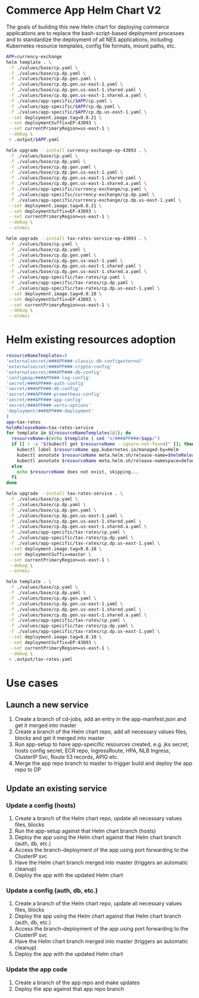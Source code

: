 # Commerce App Helm Chart V2

The goals of building this new Helm chart for deploying commerce applications are to replace the bash-script-based deployment processes and to standardize the deployment of all NES applications, including Kubernetes resource templates, config file formats, mount paths, etc.

```bash
APP=currency-exchange
helm template . \
 -f ./values/base/cp.yaml \
 -f ./values/base/cp.dp.yaml \
 -f ./values/base/cp.dp.gen.yaml \
 -f ./values/base/cp.dp.gen.us-east-1.yaml \
 -f ./values/base/cp.dp.gen.us-east-1.shared.yaml \
 -f ./values/base/cp.dp.gen.us-east-1.shared.a.yaml \
 -f ./values/app-specific/$APP/cp.yaml \
 -f ./values/app-specific/$APP/cp.dp.yaml \
 -f ./values/app-specific/$APP/cp.dp.us-east-1.yaml \
 --set deployment.image.tag=0.0.21 \
 --set deploymentSuffix=EP-43093 \
 --set currentPrimaryRegion=us-east-1 \
 --debug \
 > .output/$APP.yaml
```

```bash
helm upgrade --install currency-exchange-ep-43093 . \
 -f ./values/base/cp.yaml \
 -f ./values/base/cp.dp.yaml \
 -f ./values/base/cp.dp.gen.yaml \
 -f ./values/base/cp.dp.gen.us-east-1.yaml \
 -f ./values/base/cp.dp.gen.us-east-1.shared.yaml \
 -f ./values/base/cp.dp.gen.us-east-1.shared.a.yaml \
 -f ./values/app-specific/currency-exchange/cp.yaml \
 -f ./values/app-specific/currency-exchange/cp.dp.yaml \
 -f ./values/app-specific/currency-exchange/cp.dp.us-east-1.yaml \
 --set deployment.image.tag=0.0.21 \
 --set deploymentSuffix=EP-43093 \
 --set currentPrimaryRegion=us-east-1 \
 --debug \
 --atomic
```


```bash
helm upgrade --install tax-rates-service-ep-43093 . \
 -f ./values/base/cp.yaml \
 -f ./values/base/cp.dp.yaml \
 -f ./values/base/cp.dp.gen.yaml \
 -f ./values/base/cp.dp.gen.us-east-1.yaml \
 -f ./values/base/cp.dp.gen.us-east-1.shared.yaml \
 -f ./values/base/cp.dp.gen.us-east-1.shared.a.yaml \
 -f ./values/app-specific/tax-rates/cp.yaml \
 -f ./values/app-specific/tax-rates/cp.dp.yaml \
 -f ./values/app-specific/tax-rates/cp.dp.us-east-1.yaml \
 --set deployment.image.tag=0.0.10 \
 --set deploymentSuffix=EP-43093 \
 --set currentPrimaryRegion=us-east-1 \
 --debug \
 --atomic
```

# Helm existing resources adoption

```bash
resourceNameTemplates=(
'externalsecret/###APP###-classic-db-configexternal'
'externalsecret/###APP###-crypto-config'
'externalsecret/###APP###-db-config'
'configmap/###APP###-log-config'
'secret/###APP###-auth-config'
'secret/###APP###-db-config'
'secret/###APP###-prometheus-config'
'secret/###APP###-app-config'
'secret/###APP###-vertx-options'
'deployment/###APP###-deployment'
)
app=tax-rates
helmReleaseName=tax-rates-service
for template in ${resourceNameTemplates[@]}; do
  resourceName=$(echo $template | sed "s/###APP###/$app/")
  if [[ ! -z "$(kubectl get $resourceName --ignore-not-found)" ]]; then
    kubectl label $resourceName app.kubernetes.io/managed-by=Helm
    kubectl annotate $resourceName meta.helm.sh/release-name=$helmReleaseName
    kubectl annotate $resourceName meta.helm.sh/release-namespace=default
  else
    echo $resourceName does not exist, skipping...
  fi
done
```

```bash
helm upgrade --install tax-rates-service . \
 -f ./values/base/cp.yaml \
 -f ./values/base/cp.dp.yaml \
 -f ./values/base/cp.dp.gen.yaml \
 -f ./values/base/cp.dp.gen.us-east-1.yaml \
 -f ./values/base/cp.dp.gen.us-east-1.shared.yaml \
 -f ./values/base/cp.dp.gen.us-east-1.shared.a.yaml \
 -f ./values/app-specific/tax-rates/cp.yaml \
 -f ./values/app-specific/tax-rates/cp.dp.yaml \
 -f ./values/app-specific/tax-rates/cp.dp.us-east-1.yaml \
 --set deployment.image.tag=0.0.10 \
 --set deploymentSuffix=master \
 --set currentPrimaryRegion=us-east-1 \
 --debug \
 --atomic
```

```bash
helm template . \
 -f ./values/base/cp.yaml \
 -f ./values/base/cp.dp.yaml \
 -f ./values/base/cp.dp.gen.yaml \
 -f ./values/base/cp.dp.gen.us-east-1.yaml \
 -f ./values/base/cp.dp.gen.us-east-1.shared.yaml \
 -f ./values/base/cp.dp.gen.us-east-1.shared.a.yaml \
 -f ./values/app-specific/tax-rates/cp.yaml \
 -f ./values/app-specific/tax-rates/cp.dp.yaml \
 -f ./values/app-specific/tax-rates/cp.dp.us-east-1.yaml \
 --set deployment.image.tag=0.0.10 \
 --set deploymentSuffix=EP-43093 \
 --set currentPrimaryRegion=us-east-1 \
 --debug \
 > .output/tax-rates.yaml
```


# Use cases

## Launch a new service

1. Create a branch of cd-jobs, add an entry in the app-manifest.json and get it merged into master
2. Create a branch of the Helm chart repo, add all necessary values files, blocks and get it merged into master
3. Run app-setup to have app-speicific resources created, e.g. jks secret, hosts config secret, ECR repo, IngressRoute, HPA, NLB Ingress, ClusterIP Svc, Route 53 records, APIG etc.
4. Merge the app repo branch to master to trigger build and deploy the app repo to DP


## Update an existing service

### Update a config (hosts)

1. Create a branch of the Helm chart repo, update all necessary values files, blocks
2. Run the app-setup against that Helm chart branch (hosts)
3. Deploy the app using the Helm chart against that Helm chart branch (auth, db, etc.)
4. Access the branch-deployment of the app using port forwarding to the ClusterIP svc
5. Have the Helm chart branch merged into master (triggers an automatic cleanup)
6. Deploy the app with the updated Helm chart

### Update a config (auth, db, etc.)

1. Create a branch of the Helm chart repo, update all necessary values files, blocks
2. Deploy the app using the Helm chart against that Helm chart branch (auth, db, etc.)
3. Access the branch-deployment of the app using port forwarding to the ClusterIP svc
4. Have the Helm chart branch merged into master (triggers an automatic cleanup)
5. Deploy the app with the updated Helm chart

### Update the app code

1. Create a branch of the app repo and make updates
2. Deploy the app against that app repo branch
